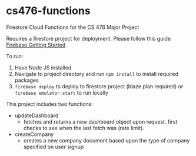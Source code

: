 # cs476-functions
Firestore Cloud Functions for the CS 476 Major Project

Requires a firestore project for deployment. Please follow this guide [Firebase Getting Started](https://firebase.google.com/docs/functions/get-started)

To run:
1. Have Node JS installed
2. Navigate to project directory and run `npm install` to install required packages
3. `firebase deploy` to deploy to firestore project (blaze plan required) or `firebase emulator:start` to run locally

This project includes two functions:
- updateDashboard
  - fetches and returns a new dashboard object upon request. first checks to see when the last fetch was (rate limit).
- createCompany
  - creates a new company document based upon the type of company specified on user signup
